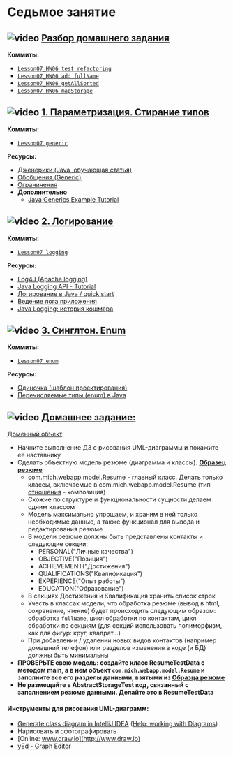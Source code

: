 
# Седьмое занятие

## ![video](https://cloud.githubusercontent.com/assets/13649199/13672715/06dbc6ce-e6e7-11e5-81a9-04fbddb9e488.png) [Разбор домашнего задания](https://drive.google.com/open?id=0B_4NpoQW1xfpT1BwLUNBanVfd1E)
**Коммиты:**
- [`Lesson07_HW06 test refactoring`](https://github.com/JavaWebinar/basejava/tree/b47cadba8f2fb2da61ef6b9f6b245f5c358ea5d8/test/ru/javawebinar/basejava/storage)
- [`Lesson07_HW06 add fullName`](https://github.com/JavaWebinar/basejava/tree/fb608dd824abda1f15bbc437e4d0d5e094fc1680)
- [`Lesson07_HW06 getAllSorted`](https://github.com/JavaWebinar/basejava/tree/bd8e5f4f4582c9f65e1d6a82da1311d6b0efe294)
- [`Lesson07_HW06 mapStorage`](https://github.com/JavaWebinar/basejava/tree/6d0dbdc64e257452662d65f76edf6d9d07328a79)

## ![video](https://cloud.githubusercontent.com/assets/13649199/13672715/06dbc6ce-e6e7-11e5-81a9-04fbddb9e488.png) [1. Параметризация. Стирание типов](https://drive.google.com/open?id=0B_4NpoQW1xfpbXotWEFrYVVGUWc)
**Коммиты:**
- [`Lesson07 generic`](https://github.com/JavaWebinar/basejava/tree/1cb2a6bc0bbbb43285b8ca6b297588e9984fa84b/src/ru/javawebinar/basejava/storage)

**Ресурсы:**
- [Дженерики (Java, обучающая статья)](http://www.quizful.net/post/java-generics-tutorial)
- [Обобщения (Generic)](http://developer.alexanderklimov.ru/android/java/generic.php)
- [Ограничения](http://docs.oracle.com/javase/tutorial/java/generics/restrictions.html)
- **Дополнительно**
  - [Java Generics Example Tutorial](https://www.journaldev.com/1663/java-generics-example-method-class-interface)

## ![video](https://cloud.githubusercontent.com/assets/13649199/13672715/06dbc6ce-e6e7-11e5-81a9-04fbddb9e488.png) [2. Логирование](https://drive.google.com/open?id=0B_4NpoQW1xfpM1J5NkVqNHd1MlU)
**Коммиты:**
- [`Lesson07 logging`](https://github.com/JavaWebinar/basejava/blob/63674b7f246bf6bc4e509cc1241c7b6340477d18/src/ru/javawebinar/basejava/storage/AbstractStorage.java)

**Ресурсы:**
- [Log4J (Apache logging)](https://logging.apache.org/)
- [Java Logging API - Tutorial](http://www.vogella.com/tutorials/Logging/article.html)
- [Логирование в Java / quick start](https://habrahabr.ru/post/130195/)
- [Ведение лога приложения](http://skipy.ru/useful/logging.html)
- [Java Logging: история кошмара](http://habrahabr.ru/post/113145/)

## ![video](https://cloud.githubusercontent.com/assets/13649199/13672715/06dbc6ce-e6e7-11e5-81a9-04fbddb9e488.png) [3. Синглтон. Enum](https://drive.google.com/open?id=0B_4NpoQW1xfpZ3lmWVhUSXprQXc)
**Коммиты:**
- [`Lesson07 enum`](https://github.com/JavaWebinar/basejava/tree/a1fe80b00444b6c8d8af149c5e82137c312fee22/src/ru/javawebinar/basejava)

**Ресурсы:**
- [Одиночка (шаблон проектирования)](https://ru.wikipedia.org/wiki/Одиночка_(шаблон_проектирования))
- [Перечисляемые типы (enum) в Java](http://easy-code.ru/lesson/enum-types-java)

## ![video](https://cloud.githubusercontent.com/assets/13649199/13672715/06dbc6ce-e6e7-11e5-81a9-04fbddb9e488.png) [Домашнее задание:](https://drive.google.com/open?id=0B_4NpoQW1xfpVjhZTzhqemlYZUU)
[Доменный объект](https://ru.wikipedia.org/wiki/Доменный_объект)

- Начните выполнение ДЗ с рисования UML-диаграммы и покажите ее наставнику
- Сделать объектную модель резюме (диаграмма и классы). [**Образец резюме**](https://javawebinar.github.io)
  - com.mich.webapp.model.Resume - главный класс. Делать только классы, включаемые в com.mich.webapp.model.Resume (тип [отношения](https://github.com/ichimax/Java-Interview-Questions/blob/master/Questions/1.%20OOP.md#Типы-отношений-между-классами) - композиция)
  - Схожие по структуре и функциональности сущности делаем одним классом
  - Модель максимально упрощаем, и храним в ней только необходимые данные, а также функционал для вывода и редактирования резюме
  - В модели резюме должны быть представлены контакты и следующие секции:
    - PERSONAL("Личные качества")
    - OBJECTIVE("Позиция")
    - ACHIEVEMENT("Достижения")
    - QUALIFICATIONS("Квалификация")
    - EXPERIENCE("Опыт работы")
    - EDUCATION("Образование")
  - В секциях Достижения и Квалификация хранить список строк
  - Учесть в классах модели, что обработка резюме (вывод в html, сохранение, чтение) будет происходить следующим образом:
обработка `fullName`, цикл обработки по контактам, цикл обработки по секциям (для секций использовать полиморфизм, как для фигур: круг, квадрат...)
  - При добавлении / удалении новых видов контактов (например домашний телефон) или разделов изменения в коде (и БД) должны быть минимальны
- **ПРОВЕРЬТЕ свою модель: создайте класс ResumeTestData с методом main, а в нем объект `com.mich.webapp.model.Resume` и заполните все его разделы данными, взятыми из [**Образца резюме**](https://javawebinar.github.io)**  
- **Не размещайте в AbstractStorageTest код, связанный с заполнением резюме данными. Делайте это в ResumeTestData**

#### Инструменты для рисования UML-диаграмм:

- [Generate class diagram in IntelliJ IDEA](http://stackoverflow.com/questions/8942751/use-intellij-to-generate-class-diagram#26926334) ([Help: working with Diagrams](https://www.jetbrains.com/help/idea/2016.1/working-with-diagrams.html?origin=old_help))
- Нарисовать и сфотографировать
- [Online: www.draw.io](http://www.draw.io)
- [yEd - Graph Editor](https://www.yworks.com/)
